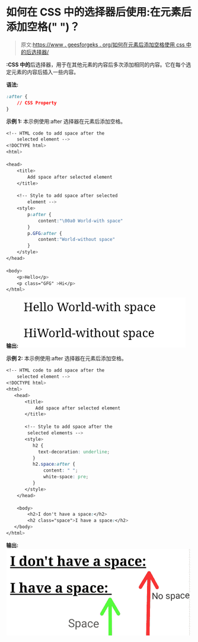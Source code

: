 # 如何在 CSS 中的选择器后使用:在元素后添加空格(" ")？

> 原文:[https://www . geesforgeks . org/如何在元素后添加空格使用 css 中的后选择器/](https://www.geeksforgeeks.org/how-to-add-space-after-an-element-using-after-selector-in-css/)

**:CSS 中的**后选择器，用于在其他元素的内容后多次添加相同的内容。它在每个选定元素的内容后插入一些内容。

**语法:**

```css
:after {
    // CSS Property
}
```

**示例 1:** 本示例使用:after 选择器在元素后添加空格。

```css
<!-- HTML code to add space after the
    selected element -->
<!DOCTYPE html>
<html>

<head>
    <title>
        Add space after selected element
    </title>

    <!-- Style to add space after selected
        element -->
    <style>
        p:after { 
            content:"\00a0 World-with space"
        }
        p.GFG:after { 
            content:"World-without space"
        }
    </style>
</head>

<body>
    <p>Hello</p>
    <p class="GFG" >Hi</p>
</html>
```

**输出:**
![](img/1452e65b5e2e5167acf5355c12c4be6e.png)

**示例 2:** 本示例使用:after 选择器在元素后添加空格。

```css
<!-- HTML code to add space after the
    selected element -->
<!DOCTYPE html>
<html>
   <head>
       <title>
           Add space after selected element
       </title>

       <!-- Style to add space after the
        selected elements -->
       <style>
          h2 {
            text-decoration: underline;
          }
          h2.space:after {
              content: " ";
              white-space: pre;
          }
       </style>
    </head>

    <body>
        <h2>I don't have a space:</h2>
        <h2 class="space">I have a space:</h2>
   </body>
</html>
```

**输出:**
![](img/82e704e1eb14068164fb45bd6f3ecced.png)